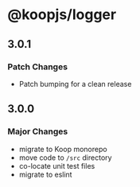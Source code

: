 # @koopjs/logger

## 3.0.1

### Patch Changes

- Patch bumping for a clean release

## 3.0.0

### Major Changes

- migrate to Koop monorepo
- move code to `/src` directory
- co-locate unit test files
- migrate to eslint
